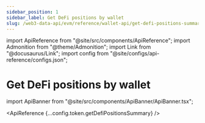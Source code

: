 ```yaml
---
sidebar_position: 1
sidebar_label: Get DeFi positions by wallet
slug: /web3-data-api/evm/reference/wallet-api/get-defi-positions-summary
---
```


import ApiReference from "@site/src/components/ApiReference";
import Admonition from "@theme/Admonition";
import Link from "@docusaurus/Link";
import config from "@site/configs/api-reference/configs.json";

# Get DeFi positions by wallet

import ApiBanner from "@site/src/components/ApiBanner/ApiBanner.tsx";

<ApiReference {...config.token.getDefiPositionsSummary} />
